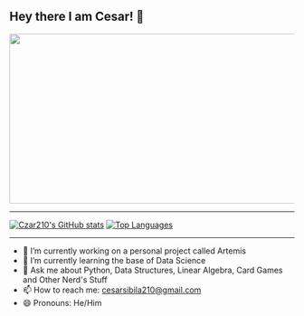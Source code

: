 ## Hey there I am Cesar! 👋

<img src="https://github.com/Czar210/Czar210/assets/66441784/cf08a4c6-20ec-4dd9-af88-cbd76811319a" width="1200" height="300">

---

[![Czar210's GitHub stats](https://github-readme-stats.vercel.app/api?username=Czar210&show_icons=true&theme=default&width=500&height=800)](https://github.com/Czar210/github-readme-stats)
[![Top Languages](https://github-readme-stats.vercel.app/api/top-langs/?username=Czar210&layout=compact&width=1200&height=800)](https://github.com/Czar210/github-readme-stats)

---


- 🔭 I’m currently working on a personal project called Artemis
- 🌱 I’m currently learning the base of Data Science
- 💬 Ask me about Python, Data Structures, Linear Algebra, Card Games and Other Nerd's Stuff
- 📫 How to reach me: cesarsibila210@gmail.com
- 😄 Pronouns: He/Him
